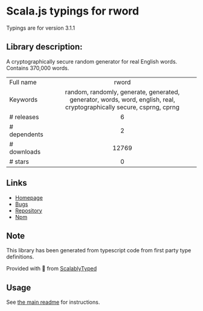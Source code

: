 
# Scala.js typings for rword

Typings are for version 3.1.1

## Library description:
A cryptographically secure random generator for real English words. Contains 370,000 words.

|                    |                 |
| ------------------ | :-------------: |
| Full name          | rword |
| Keywords           | random, randomly, generate, generated, generator, words, word, english, real, cryptographically secure, csprng, cprng |
| # releases         | 6 |
| # dependents       | 2 |
| # downloads        | 12769 |
| # stars            | 0 |

## Links
- [Homepage](https://github.com/Xyfir/rword#readme)
- [Bugs](https://github.com/Xyfir/rword/issues)
- [Repository](https://github.com/Xyfir/rword)
- [Npm](https://www.npmjs.com/package/rword)
    


## Note
This library has been generated from typescript code from first party type definitions.

Provided with :purple_heart: from [ScalablyTyped](https://github.com/oyvindberg/ScalablyTyped)

## Usage
See [the main readme](../../readme.md) for instructions.


